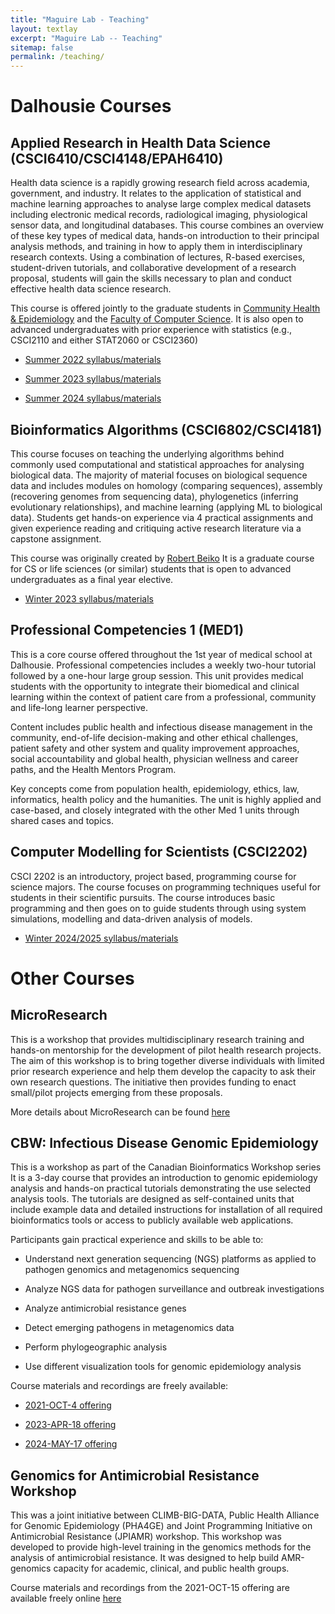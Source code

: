 ```yaml
---
title: "Maguire Lab - Teaching"
layout: textlay
excerpt: "Maguire Lab -- Teaching"
sitemap: false
permalink: /teaching/
---
```


# Dalhousie Courses

## Applied Research in Health Data Science (CSCI6410/CSCI4148/EPAH6410)
Health data science is a rapidly growing research field across academia, government, and industry. It relates to the application of statistical and machine learning approaches to analyse large complex medical datasets including electronic medical records, radiological imaging, physiological sensor data, and longitudinal databases.  This course combines an overview of these key types of medical data, hands-on introduction to their principal analysis methods, and training in how to apply them in interdisciplinary research contexts. Using a combination of lectures, R-based exercises, student-driven tutorials, and collaborative development of a research proposal, students will gain the skills necessary to plan and conduct effective health data science research.  

This course is offered jointly to the graduate students in [Community Health & Epidemiology](https://www.dal.ca/academics/programs/graduate/community-health-epidemiology/program-details/courses.html) and the [Faculty of Computer Science](https://www.dal.ca/faculty/computerscience/graduate-programs.html).
It is also open to advanced undergraduates with prior experience with statistics (e.g., CSCI2110 and either STAT2060 or CSCI2360)

- [Summer 2022 syllabus/materials](https://maguire-lab.github.io/health_data_science_research/)

- [Summer 2023 syllabus/materials](https://maguire-lab.github.io/health_data_science_research_2023/) 

- [Summer 2024 syllabus/materials](https://maguire-lab.github.io/health_data_science_research_2024/)

## Bioinformatics Algorithms (CSCI6802/CSCI4181)

This course focuses on teaching the underlying algorithms behind commonly used computational and statistical approaches for analysing biological data.
The majority of material focuses on biological sequence data and includes modules on homology (comparing sequences), assembly (recovering genomes from sequencing data), phylogenetics (inferring evolutionary relationships), and machine learning (applying ML to biological data). 
Students get hands-on experience via 4 practical assignments and given experience reading and critiquing active research literature via a capstone assignment.

This course was originally created by [Robert Beiko](https://www.dal.ca/faculty/computerscience/faculty-staff/robert-beiko.html)
It is a graduate course for CS or life sciences (or similar) students that is open to advanced undergraduates as a final year elective.

- [Winter 2023 syllabus/materials](https://maguire-lab.github.io/bioinformatics_algorithms/) 


## Professional Competencies 1 (MED1)

This is a core course offered throughout the 1st year of medical school at Dalhousie.
Professional competencies includes a weekly two-hour tutorial followed by a one-hour large group session. 
This unit provides medical students with the opportunity to integrate their biomedical and clinical learning within the context of patient care from a professional, community and life-long learner perspective.

Content includes public health and infectious disease management in the community, end-of-life decision-making and other ethical challenges, patient safety and other system and quality improvement approaches, social accountability and global health, physician wellness and career paths, and the Health Mentors Program.

Key concepts come from population health, epidemiology, ethics, law, informatics, health policy and the humanities. The unit is highly applied and case-based, and closely integrated with the other Med 1 units through shared cases and topics.

## Computer Modelling for Scientists (CSCI2202)

CSCI 2202 is an introductory, project based, programming course for science majors. The course focuses on programming techniques useful for students in their scientific pursuits. The course introduces basic programming and then goes on to guide students through using system simulations, modelling and data-driven analysis of models. 

- [Winter 2024/2025 syllabus/materials](https://maguire-lab.github.io/scientific_computing/)

# Other Courses

## MicroResearch
This is a workshop that provides multidisciplinary research training and hands-on mentorship for the development of pilot health research projects.
The aim of this workshop is to bring together diverse individuals with limited prior research experience and help them develop the capacity to ask their own research questions.
The initiative then provides funding to enact small/pilot projects emerging from these proposals.

More details about MicroResearch can be found [here](http://www.microresearch.ca/)

## CBW: Infectious Disease Genomic Epidemiology
This is a workshop as part of the Canadian Bioinformatics Workshop series 
It is a 3-day course that provides an introduction to genomic epidemiology analysis and hands-on practical tutorials demonstrating the use selected analysis tools. The tutorials are designed as self-contained units that include example data and detailed instructions for installation of all required bioinformatics tools or access to publicly available web applications.

Participants gain practical experience and skills to be able to:

- Understand next generation sequencing (NGS) platforms as applied to pathogen genomics and metagenomics sequencing
	
- Analyze NGS data for pathogen surveillance and outbreak investigations

- Analyze antimicrobial resistance genes

- Detect emerging pathogens in metagenomics data

- Perform phylogeographic analysis

- Use different visualization tools for genomic epidemiology analysis

Course materials and recordings are freely available: 

- [2021-OCT-4 offering](https://bioinformaticsdotca.github.io/IDE_2021)

- [2023-APR-18 offering](https://bioinformaticsdotca.github.io/IDE_2023)

- [2024-MAY-17 offering](https://bioinformaticsdotca.github.io/IDE_2024)

## Genomics for Antimicrobial Resistance Workshop

This was a joint initiative between CLIMB-BIG-DATA, Public Health Alliance for Genomic Epidemiology (PHA4GE) and Joint Programming Initiative on Antimicrobial Resistance (JPIAMR) workshop.
This workshop was developed to provide high-level training in the genomics methods for the analysis of antimicrobial resistance.
It was designed to help build AMR-genomics capacity for academic, clinical, and public health groups.

Course materials and recordings from the 2021-OCT-15 offering are available freely online [here](https://www.climb.ac.uk/amr-workshop/)

